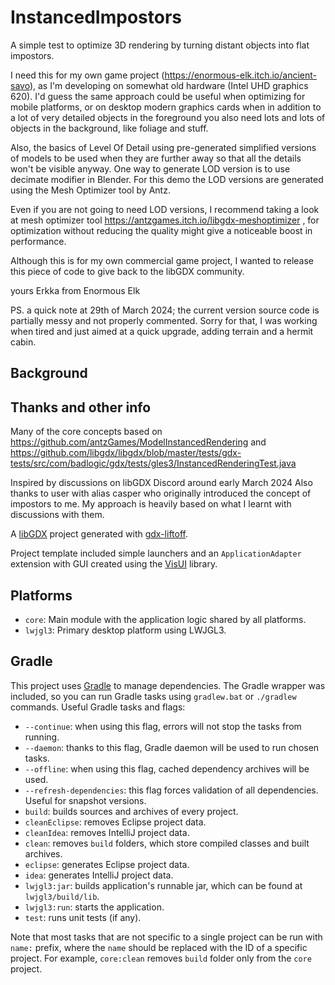 # InstancedImpostors

A simple test to optimize 3D rendering by turning distant objects into flat impostors.

I need this for my own game project (https://enormous-elk.itch.io/ancient-savo), as I'm developing on somewhat old hardware (Intel UHD graphics 620).
I'd guess the same approach could be useful when optimizing for mobile platforms, or on desktop modern graphics cards when in addition to a lot of very detailed objects in the foreground you also need lots and lots of objects in the background, like foliage and stuff.

Also, the basics of Level Of Detail using pre-generated simplified versions of models to be used when they are further away so that all the details won't be visible anyway.
One way to generate LOD version is to use decimate modifier in Blender. For this demo the LOD versions are generated using the Mesh Optimizer tool by Antz.

Even if you are not going to need LOD versions, I recommend taking a look at mesh optimizer tool https://antzgames.itch.io/libgdx-meshoptimizer , for optimization without reducing the quality might give a noticeable boost in performance.

Although this is for my own commercial game project, I wanted to release this piece of code to give back to the libGDX community.  

yours
 Erkka from Enormous Elk

PS. a quick note at 29th of March 2024; the current version source code is partially messy and not properly commented. Sorry for that, I was working when tired and just aimed at a quick upgrade, adding terrain and a hermit cabin.


## Background

## Thanks and other info

Many of the core concepts based on https://github.com/antzGames/ModelInstancedRendering
and https://github.com/libgdx/libgdx/blob/master/tests/gdx-tests/src/com/badlogic/gdx/tests/gles3/InstancedRenderingTest.java

Inspired by discussions on libGDX Discord around early March 2024
Also thanks to user with alias casper who originally introduced the concept of impostors to me. My approach is heavily based on what I learnt with discussions with them.

A [libGDX](https://libgdx.com/) project generated with [gdx-liftoff](https://github.com/tommyettinger/gdx-liftoff).

Project template included simple launchers and an `ApplicationAdapter` extension with GUI created using the [VisUI](https://github.com/kotcrab/vis-ui) library.

## Platforms

- `core`: Main module with the application logic shared by all platforms.
- `lwjgl3`: Primary desktop platform using LWJGL3.

## Gradle

This project uses [Gradle](http://gradle.org/) to manage dependencies.
The Gradle wrapper was included, so you can run Gradle tasks using `gradlew.bat` or `./gradlew` commands.
Useful Gradle tasks and flags:

- `--continue`: when using this flag, errors will not stop the tasks from running.
- `--daemon`: thanks to this flag, Gradle daemon will be used to run chosen tasks.
- `--offline`: when using this flag, cached dependency archives will be used.
- `--refresh-dependencies`: this flag forces validation of all dependencies. Useful for snapshot versions.
- `build`: builds sources and archives of every project.
- `cleanEclipse`: removes Eclipse project data.
- `cleanIdea`: removes IntelliJ project data.
- `clean`: removes `build` folders, which store compiled classes and built archives.
- `eclipse`: generates Eclipse project data.
- `idea`: generates IntelliJ project data.
- `lwjgl3:jar`: builds application's runnable jar, which can be found at `lwjgl3/build/lib`.
- `lwjgl3:run`: starts the application.
- `test`: runs unit tests (if any).

Note that most tasks that are not specific to a single project can be run with `name:` prefix, where the `name` should be replaced with the ID of a specific project.
For example, `core:clean` removes `build` folder only from the `core` project.

